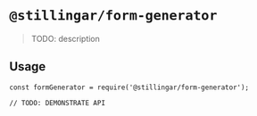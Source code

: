 # `@stillingar/form-generator`

> TODO: description

## Usage

```
const formGenerator = require('@stillingar/form-generator');

// TODO: DEMONSTRATE API
```
